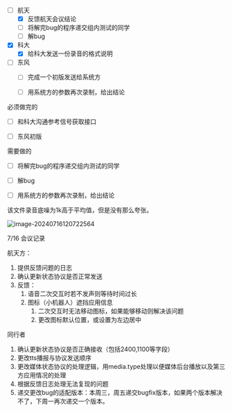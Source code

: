 - [ ] 航天
  - [x] 反馈航天会议结论
  - [ ] 将解完bug的程序递交组内测试的同学
  - [ ] 解bug
- [x] 科大
  - [x] 给科大发送一份录音的格式说明
- [ ] 东风
  - [ ] 完成一个初版发送给系统方
  - [ ] 用系统方的参数再次录制，给出结论



必须做完的

- [ ] 和科大沟通参考信号获取接口
- [ ] 东风初版



需要做的

- [ ] 将解完bug的程序递交组内测试的同学
- [ ] 解bug
- [ ] 用系统方的参数再次录制，给出结论



该文件录音底噪为1k高于平均值，但是没有那么夸张。

![image-20240716120722564](F:\workplace\TXZProject\log\assets\image-20240716120722564.png)





7/16 会议记录

航天方：

1. 提供反馈问题的日志
2. 确认更新状态协议是否正常发送
3. 反馈：
   1. 语音二次交互时若不发声则等待时间过长
   2. 图标（小机器人）遮挡应用信息
      1. 二次交互时无法移动图标，如果能够移动则解决该问题
      2. 更改图标默认位置，或设置为左边居中

同行者

1. 确认更新状态协议是否正确接收（包括2400,1100等字段）
2. 更改tts播报与协议发送顺序
3. 更改媒体状态协议的处理逻辑，用media.type处理以便媒体后台播放以及第三方应用情况的处理
4. 根据反馈日志处理无法复现的问题
5. 递交更改bug的适配版本：本周三，周五递交bugfix版本，如果两个版本解决不了，下周一再次递交一个版本。

